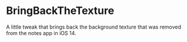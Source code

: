 # BringBackTheTexture
A little tweak that brings back the background texture that was removed from the notes app in iOS 14.
